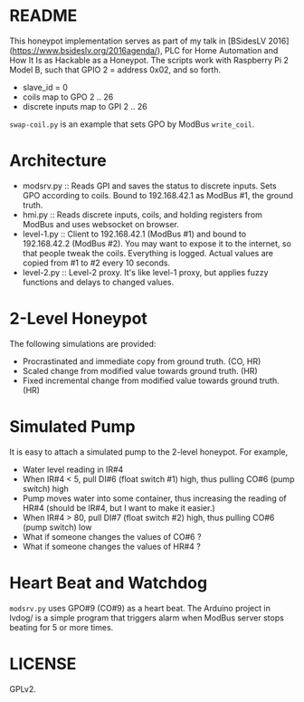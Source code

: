 README
======
This honeypot implementation serves as part of my talk in [BSidesLV 2016] (https://www.bsideslv.org/2016agenda/), PLC for Home Automation and How It Is as Hackable as a Honeypot.  The scripts work with Raspberry Pi 2 Model B, such that GPIO 2 = address 0x02, and so forth.

* slave\_id = 0
* coils map to GPO 2 .. 26
* discrete inputs map to GPI 2 .. 26

`swap-coil.py` is an example that sets GPO by ModBus `write_coil`.


Architecture
============
* modsrv.py :: Reads GPI and saves the status to discrete inputs.  Sets GPO according to coils.  Bound to 192.168.42.1 as ModBus #1, the ground truth.
* hmi.py :: Reads discrete inputs, coils, and holding registers from ModBus and uses websocket on browser.
* level-1.py :: Client to 192.168.42.1 (ModBus #1) and bound to 192.168.42.2 (ModBus #2).  You may want to expose it to the internet, so that people tweak the coils.  Everything is logged.  Actual values are copied from #1 to #2 every 10 seconds.
* level-2.py :: Level-2 proxy.  It's like level-1 proxy, but applies fuzzy functions and delays to changed values.


2-Level Honeypot
================
The following simulations are provided:
* Procrastinated and immediate copy from ground truth. (CO, HR)
* Scaled change from modified value towards ground truth.  (HR)
* Fixed incremental change from modified value towards ground truth.  (HR)


Simulated Pump
==============
It is easy to attach a simulated pump to the 2-level honeypot.  For example,
* Water level reading in IR#4
* When IR#4 < 5, pull DI#6 (float switch #1) high, thus pulling CO#6 (pump switch) high
* Pump moves water into some container, thus increasing the reading of HR#4 (should be IR#4, but I want to make it easier.)
* When IR#4 > 80, pull DI#7 (float switch #2) high, thus pulling CO#6 (pump switch) low
* What if someone changes the values of CO#6 ?
* What if someone changes the values of HR#4 ?


Heart Beat and Watchdog
=======================
`modsrv.py` uses GPO#9 (CO#9) as a heart beat.  The Arduino project in lvdog/ is a simple program that triggers alarm when ModBus server stops beating for 5 or more times.


LICENSE
=======
GPLv2.
